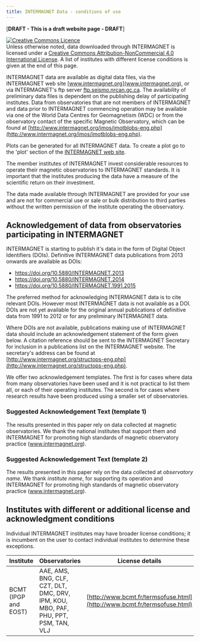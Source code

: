 ```yaml
---
title: INTERMAGNET Data - conditions of use
---
```


[**DRAFT - This is a draft website page - DRAFT**]

<!-- This section copied from Creative Commons - please don't change -->
<a rel="license" href="http://creativecommons.org/licenses/by-nc/4.0/"><img alt="Creative Commons Licence" style="border-width:0" src="https://i.creativecommons.org/l/by-nc/4.0/88x31.png" /></a><br />Unless otherwise noted, data downloaded through INTERMAGNET is licensed under a <a rel="license" href="http://creativecommons.org/licenses/by-nc/4.0/">Creative Commons Attribution-NonCommercial 4.0 International License</a>. A list of institutes with different license conditions is given at the end of this page.

INTERMAGNET data are available as digital data files, via the INTERMAGNET web site [www.intermagnet.org](www.intermagnet.org), or via INTERMAGNET's ftp server [ftp.seismo.nrcan.gc.ca](ftp://ftp.seismo.nrcan.gc.ca). The availability of preliminary data files is dependent on the publishing delay of participating institutes. Data from observatories that are not members of INTERMAGNET and data prior to INTERMAGNET commencing operation may be available via one of the World Data Centres for Geomagnetism (WDC) or from the observatory contact of the specific Magnetic Observatory, which can be found at [http://www.intermagnet.org/imos/imotblobs-eng.php](http://www.intermagnet.org/imos/imotblobs-eng.php).

Plots can be generated for all INTERMAGNET data. To create a plot go to the 'plot' section of the [INTERMAGNET web site](http://intermagnet.org/data-donnee/dataplot-eng.php).

The member institutes of INTERMAGNET invest considerable resources to operate their magnetic observatories to INTERMAGNET standards. It is important that the institutes producing the data have a measure of the scientific return on their investment.

The data made available through INTERMAGNET are provided for your use and are not for commercial use or sale or bulk distribution to third parties without the written permission of the institute operating the observatory.

## Acknowledgement of data from observatories participating in INTERMAGNET

INTERMAGNET is starting to publish it's data in the form of Digital Object Identifiers (DOIs). Definitive INTERMAGNET data publications from 2013 onwards are available as DOIs:

- https://doi.org/10.5880/INTERMAGNET.2013
- https://doi.org/10.5880/INTERMAGNET.2014
- https://doi.org/10.5880/INTERMAGNET.1991.2015

The preferred method for acknowledging INTERMAGNET data is to cite relevant DOIs. However most INTERMAGNET data is not available as a DOI. DOIs are not yet available for the original annual publications of definitive data from 1991 to 2012 or for any preliminary INTERMAGNET data.

Where DOIs are not available, publications making use of INTERMAGNET data should include an acknowledgement statement of the form given below. A citation reference should be sent to the INTERMAGNET Secretary for inclusion in a publications list on the INTERMAGNET website. The secretary's address can be found at [http://www.intermagnet.org/structops-eng.php](http://www.intermagnet.org/structops-eng.php).

We offer two acknowledgement templates. The first is for cases where data from many observatories have been used and it is not practical to list them all, or each of their operating institutes. The second is for cases where research results have been produced using a smaller set of observatories.

### Suggested Acknowledgement Text (template 1)

The results presented in this paper rely on data collected at magnetic observatories. We thank the national institutes that support them and INTERMAGNET for promoting high standards of magnetic observatory practice (www.intermagnet.org).

### Suggested Acknowledgement Text (template 2)

The results presented in this paper rely on the data collected at *observatory name*. We thank *institute name*, for supporting its operation and INTERMAGNET for promoting high standards of magnetic observatory practice (www.intermagnet.org).

## Institutes with different or additional license and acknowledgment conditions

Individual INTERMAGNET institutes may have broader license conditions; it is incumbent on the user to contact individual institutes to determine these exceptions.

| Institute | Observatories | License details |
|-----------|---------------|-----------------|
| BCMT (IPGP and EOST) | AAE, AMS, BNG, CLF, CZT, DLT, DMC, DRV, IPM, KOU, MBO, PAF, PHU, PPT, PSM, TAN, VLJ | [http://www.bcmt.fr/termsofuse.html](http://www.bcmt.fr/termsofuse.html) |
